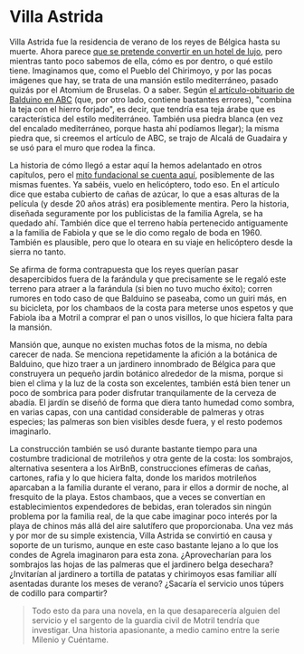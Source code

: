 # Villa Astrida

Villa Astrida fue la residencia de verano de los reyes de Bélgica hasta su muerte. Ahora parece [que se pretende convertir en un hotel de lujo](https://www.lalibre.be/belgique/la-villa-astrida-va-devenir-un-hotel-de-luxe-a-motril-58c054a3cd708ea6c111a611), pero mientras tanto poco sabemos de ella, cómo es por dentro, o qué estilo tiene. Imaginamos que, como el Pueblo del Chirimoyo, y por las pocas imágenes que hay, se trata de una mansión estilo mediterráneo, pasado quizás por el Atomium de Bruselas. O a saber. Según [el artículo-obituario de Balduino en ABC](http://hemeroteca.abc.es/cgi-bin/pagina.pdf?fn=exec;command=download_stamp;id=0001893462;nombre_pdf=ABC-07.08.1993-pagina%20029;path=H:%5Ccran%5Cdata%5Cprensa_pages%5CMadrid%5CABC%5C1993%5C199308%5C19930807%5C93G07-029.xml) (que, por otro lado, contiene bastantes errores), "combina la teja con el hierro forjado", es decir, que tendría esa teja árabe que es característica del estilo mediterráneo. También usa piedra blanca (en vez del encalado mediterráneo, porque hasta ahí podíamos llegar); la misma piedra que, si creemos el artículo de ABC, se trajo de Alcalá de Guadaira y se usó para el muro que rodea la finca. 

La historia de cómo llegó a estar aquí la hemos adelantado en otros capítulos, pero el [mito fundacional se cuenta aquí](https://www.theseasidegazette.com/2013/06/18803/villa-astrida/), posiblemente de las mismas fuentes. Ya sabéis, vuelo en helicóptero, todo eso. En el artículo dice que estaba cubierto de cañas de azúcar, lo que a esas alturas de la película (y desde 20 años atrás) era posiblemente mentira. Pero la historia, diseñada seguramente por los publicistas de la familia Agrela, se ha quedado ahí. También dice que el terreno había pertenecido antiguamente a la familia de Fabiola y que se le dio como regalo de boda en 1960. También es plausible, pero que lo oteara en su viaje en helicóptero desde la sierra no tanto.  

Se afirma de forma contrapuesta que los reyes querían pasar desapercibidos fuera de la farándula y que precisamente se le regaló este terreno para atraer a la farándula (si bien no tuvo mucho éxito); corren rumores en todo caso de que Balduino se paseaba, como un guiri más, en su bicicleta, por los chambaos de la costa para meterse unos espetos y que Fabiola iba a Motril a comprar el pan o unos visillos, lo que hiciera falta para la mansión.

Mansión que, aunque no existen muchas fotos de la misma, no debía carecer de nada. Se menciona repetidamente la afición a la botánica de Balduino, que hizo traer a un jardinero innombrado de Bélgica para que construyera un pequeño jardín botánico alrededor de la misma, porque si bien el clima y la luz de la costa son excelentes, también está bien tener un poco de sombrica para poder disfrutar tranquilamente de la cerveza de abadía. El jardín se diseñó de forma que diera tanto humedad como sombra, en varias capas, con una cantidad considerable de palmeras y otras especies; las palmeras son bien visibles desde fuera, y el resto podemos imaginarlo.

La construcción también se usó durante bastante tiempo para una costumbre tradicional de motrileños y otra gente de la costa: los sombrajos, alternativa sesentera a los AirBnB, construcciones efímeras de cañas, cartones, rafia y lo que hiciera falta, donde los maridos motrileños aparcaban a la familia durante el verano, para ir ellos a dormir de noche, al fresquito de la playa. Estos chambaos, que a veces se convertían en establecimientos expendedores de bebidas, eran tolerados sin ningún problema por la familia real, de la que cabe imaginar poco interés por la playa de chinos más allá del aire salutífero que proporcionaba. Una vez más y por mor de su simple existencia, Villa Astrida se convirtió en causa y soporte de un turismo, aunque en este caso bastante lejano a lo que los condes de Agrela imaginaron para esta zona. ¿Aprovecharían para los sombrajos las hojas de las palmeras que el jardinero belga desechara? ¿Invitarían al jardinero a tortilla de patatas y chirimoyos esas familiar allí asentadas durante los meses de verano? ¿Sacaría el servicio unos túpers de codillo para compartir?

> Todo esto da para una novela, en la que desaparecería alguien del servicio y el sargento de la guardia civil de Motril tendría que investigar. Una historia apasionante, a medio camino entre la serie Milenio y Cuéntame.


